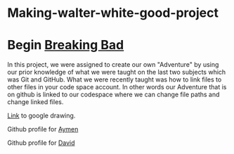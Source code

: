 # Making-walter-white-good-project

# Begin [Breaking Bad](lung-cancer/lung-cancer.md)

 In this project, we were assigned to create our own "Adventure" by using our prior knowledge of what we were taught on the last two subjects which was Git and GitHub. What we were recently taught was how to link files to other files in your code space account. In other words our Adventure that is on github is linked to our codespace where we can change file paths and change linked files.

 [Link](https://docs.google.com/drawings/d/1UYh_cMXHoN6colTovAD3ychXhnlJZs6iI4bMEBz3KQo/edit) to google drawing.

 Github profile for [Aymen](https://github.com/AymenA9356)
 
 Github profile for [David](https://github.com/davidg7188)
